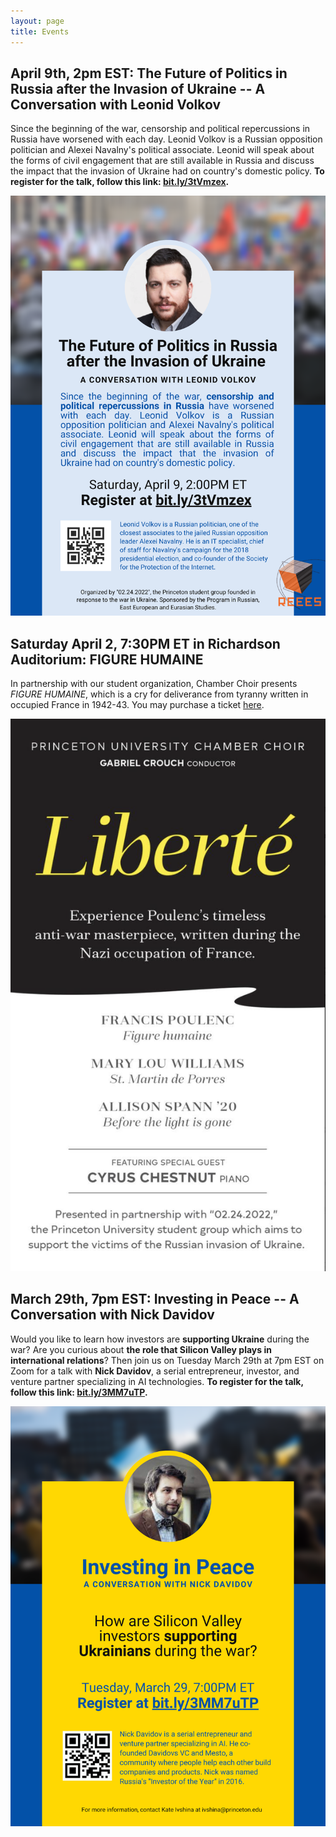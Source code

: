 ```yaml
---
layout: page
title: Events
---
```


## April 9th, 2pm EST: The Future of Politics in Russia after the Invasion of Ukraine -- A Conversation with Leonid Volkov

Since the beginning of the war, censorship and political repercussions in Russia have worsened with each day. Leonid Volkov is a Russian opposition politician and Alexei Navalny's political associate. Leonid will speak about the forms of civil engagement that are still available in Russia and discuss the impact that the invasion of Ukraine had on country's domestic policy. **To register for the talk, follow this link:  [bit.ly/3tVmzex](https://docs.google.com/forms/d/e/1FAIpQLSd3ZGz6in-8M_4OHovh41EWfPBivz3io5xh1kriJNmK3RZi6Q/viewform).**

<p align="center">
<img src="/imgs/Volkov.png" alt="drawing" width="600"/>
</p>



## Saturday April 2, 7:30PM ET in Richardson Auditorium: FIGURE HUMAINE

In partnership with our student organization, Chamber Choir presents *FIGURE HUMAINE*, which is a cry for deliverance from tyranny written in occupied France in 1942-43. You may purchase a ticket [here](https://princetongleeclub.com).

<p align="center">
<img src="/imgs/liberte.png" alt="drawing" width="600"/>
</p>

## March 29th, 7pm EST: Investing in Peace -- A Conversation with Nick Davidov

Would you like to learn how investors are **supporting Ukraine** during the war? Are you curious about **the role that Silicon Valley plays in international relations**? Then join us on Tuesday March 29th at 7pm EST on Zoom for a talk with **Nick Davidov**, a serial entrepreneur, investor, and venture partner specializing in AI technologies. **To register for the talk, follow this link:  [bit.ly/3MM7uTP](https://docs.google.com/forms/d/e/1FAIpQLSe3zY_FPXImDrJn4cShpbOFpV9JIsCSqs-bJAT1XVEjIwc5dw/viewform).**

<p align="center">
<img src="/imgs/Davidov.png" alt="drawing" width="600"/>
</p>

